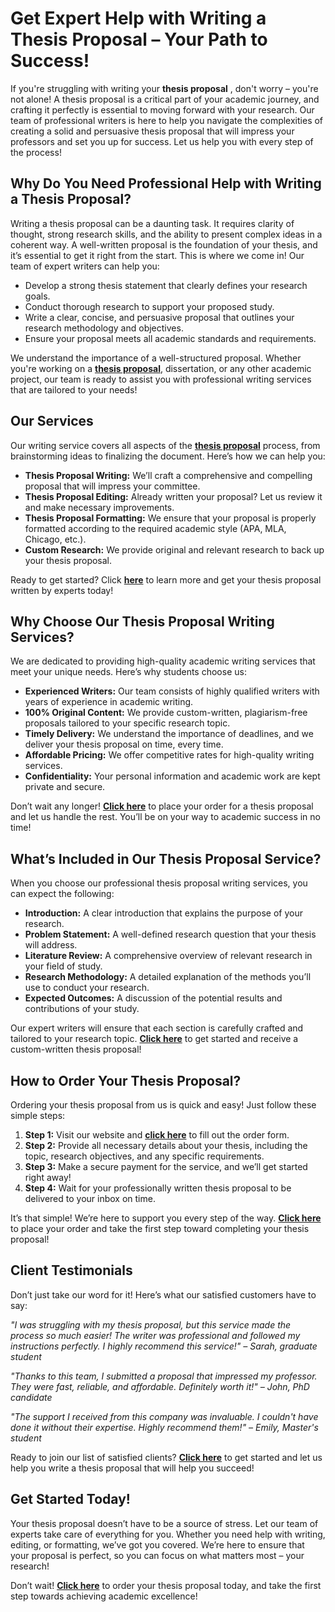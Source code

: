# Get Expert Help with Writing a Thesis Proposal – Your Path to Success!

If you're struggling with writing your **thesis proposal** , don't worry – you're not alone! A thesis proposal is a critical part of your academic journey, and crafting it perfectly is essential to moving forward with your research. Our team of professional writers is here to help you navigate the complexities of creating a solid and persuasive thesis proposal that will impress your professors and set you up for success. Let us help you with every step of the process!

## Why Do You Need Professional Help with Writing a Thesis Proposal?

Writing a thesis proposal can be a daunting task. It requires clarity of thought, strong research skills, and the ability to present complex ideas in a coherent way. A well-written proposal is the foundation of your thesis, and it’s essential to get it right from the start. This is where we come in! Our team of expert writers can help you:

- Develop a strong thesis statement that clearly defines your research goals.
- Conduct thorough research to support your proposed study.
- Write a clear, concise, and persuasive proposal that outlines your research methodology and objectives.
- Ensure your proposal meets all academic standards and requirements.

We understand the importance of a well-structured proposal. Whether you're working on a [**thesis proposal**](https://tinyurl.com/topessay?keyword=writing+a+thesis+proposal), dissertation, or any other academic project, our team is ready to assist you with professional writing services that are tailored to your needs!

## Our Services

Our writing service covers all aspects of the [**thesis proposal**](https://tinyurl.com/topessay?keyword=writing+a+thesis+proposal) process, from brainstorming ideas to finalizing the document. Here’s how we can help you:

- **Thesis Proposal Writing:** We’ll craft a comprehensive and compelling proposal that will impress your committee.
- **Thesis Proposal Editing:** Already written your proposal? Let us review it and make necessary improvements.
- **Thesis Proposal Formatting:** We ensure that your proposal is properly formatted according to the required academic style (APA, MLA, Chicago, etc.).
- **Custom Research:** We provide original and relevant research to back up your thesis proposal.

Ready to get started? Click [**here**](https://tinyurl.com/topessay?keyword=writing+a+thesis+proposal) to learn more and get your thesis proposal written by experts today!

## Why Choose Our Thesis Proposal Writing Services?

We are dedicated to providing high-quality academic writing services that meet your unique needs. Here’s why students choose us:

- **Experienced Writers:** Our team consists of highly qualified writers with years of experience in academic writing.
- **100% Original Content:** We provide custom-written, plagiarism-free proposals tailored to your specific research topic.
- **Timely Delivery:** We understand the importance of deadlines, and we deliver your thesis proposal on time, every time.
- **Affordable Pricing:** We offer competitive rates for high-quality writing services.
- **Confidentiality:** Your personal information and academic work are kept private and secure.

Don’t wait any longer! [**Click here**](https://tinyurl.com/topessay?keyword=writing+a+thesis+proposal) to place your order for a thesis proposal and let us handle the rest. You’ll be on your way to academic success in no time!

## What’s Included in Our Thesis Proposal Service?

When you choose our professional thesis proposal writing services, you can expect the following:

- **Introduction:** A clear introduction that explains the purpose of your research.
- **Problem Statement:** A well-defined research question that your thesis will address.
- **Literature Review:** A comprehensive overview of relevant research in your field of study.
- **Research Methodology:** A detailed explanation of the methods you’ll use to conduct your research.
- **Expected Outcomes:** A discussion of the potential results and contributions of your study.

Our expert writers will ensure that each section is carefully crafted and tailored to your research topic. [**Click here**](https://tinyurl.com/topessay?keyword=writing+a+thesis+proposal) to get started and receive a custom-written thesis proposal!

## How to Order Your Thesis Proposal?

Ordering your thesis proposal from us is quick and easy! Just follow these simple steps:

1. **Step 1:** Visit our website and [**click here**](https://tinyurl.com/topessay?keyword=writing+a+thesis+proposal) to fill out the order form.
2. **Step 2:** Provide all necessary details about your thesis, including the topic, research objectives, and any specific requirements.
3. **Step 3:** Make a secure payment for the service, and we’ll get started right away!
4. **Step 4:** Wait for your professionally written thesis proposal to be delivered to your inbox on time.

It’s that simple! We’re here to support you every step of the way. [**Click here**](https://tinyurl.com/topessay?keyword=writing+a+thesis+proposal) to place your order and take the first step toward completing your thesis proposal!

## Client Testimonials

Don’t just take our word for it! Here’s what our satisfied customers have to say:

_"I was struggling with my thesis proposal, but this service made the process so much easier! The writer was professional and followed my instructions perfectly. I highly recommend this service!" – Sarah, graduate student_

_"Thanks to this team, I submitted a proposal that impressed my professor. They were fast, reliable, and affordable. Definitely worth it!" – John, PhD candidate_

_"The support I received from this company was invaluable. I couldn't have done it without their expertise. Highly recommend them!" – Emily, Master's student_

Ready to join our list of satisfied clients? [**Click here**](https://tinyurl.com/topessay?keyword=writing+a+thesis+proposal) to get started and let us help you write a thesis proposal that will help you succeed!

## Get Started Today!

Your thesis proposal doesn’t have to be a source of stress. Let our team of experts take care of everything for you. Whether you need help with writing, editing, or formatting, we’ve got you covered. We’re here to ensure that your proposal is perfect, so you can focus on what matters most – your research!

Don’t wait! [**Click here**](https://tinyurl.com/topessay?keyword=writing+a+thesis+proposal) to order your thesis proposal today, and take the first step towards achieving academic excellence!

